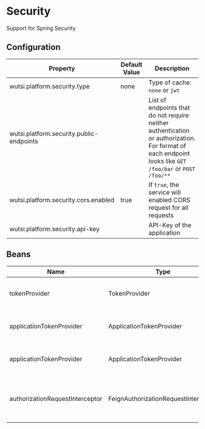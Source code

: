 # Security

Support for Spring Security

## Configuration

| Property                                 | Default Value | Description                                                                                                                                            |
|------------------------------------------|---------------|--------------------------------------------------------------------------------------------------------------------------------------------------------|
| wutsi.platform.security.type             | none          | Type of cache: `none` or `jwt`                                                                                                                         |
| wutsi.platform.security.public-endpoints |               | List of endpoints that do not require neither authentication or authorization. For format of each endpoint looks like `GET /foo/bar` or `POST /foo/**` |
| wutsi.platform.security.cors.enabled     | true          | If `true`, the service will enabled CORS request for all requests                                                                                      |
| wutsi.platform.security.api-key          |               | API-Key of the application                                                                                                                             |

## Beans

| Name                            | Type                                 | Description                                                        |
|---------------------------------|--------------------------------------|--------------------------------------------------------------------|
| tokenProvider                   | TokenProvider                        | Returns the current authentication token                           |
| applicationTokenProvider        | ApplicationTokenProvider             | Return the authentication token of the application.                |
| applicationTokenProvider        | ApplicationTokenProvider             | Returns the current application token                              |
| authorizationRequestInterceptor | FeignAuthorizationRequestInterceptor | Interceptor that add `Authorization` headers to all feign requests |

